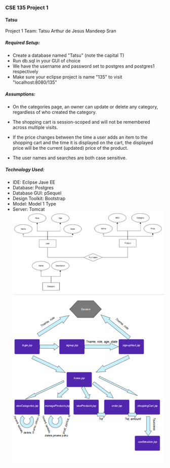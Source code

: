 ### CSE 135 Project 1
#### Tatsu

Project 1
Team: Tatsu
Arthur de Jesus
Mandeep Sran

##### Required Setup:
  * Create a database named "Tatsu" (note the capital T)
  * Run db.sql in your GUI of choice
  * We have the username and password set to postgres and postgres1 respectively
  * Make sure your eclipse project is name "135" to visit "localhost:8080/135"

##### Assumptions:

 * On the categories page, an owner can update or delete any category, regardless of who created the category.

 * The shopping cart is session-scoped and will not be remembered across multiple visits.

 * If the price changes between the time a user adds an item to the shopping cart and the time it is displayed on
  the cart, the displayed price will be the current (updated) price of the product.

* The user names and searches are both case sensitive.

##### Technology Used:

  * IDE: Eclipse Jave EE
  * Database: Postgres
  * Database GUI: pSequel
  * Design Toolkit: Bootstrap
  * Model: Model 1 Type
  * Server: Tomcat
![ER](ER.png)
![WIREFRAME](wireDiagram.PNG)

